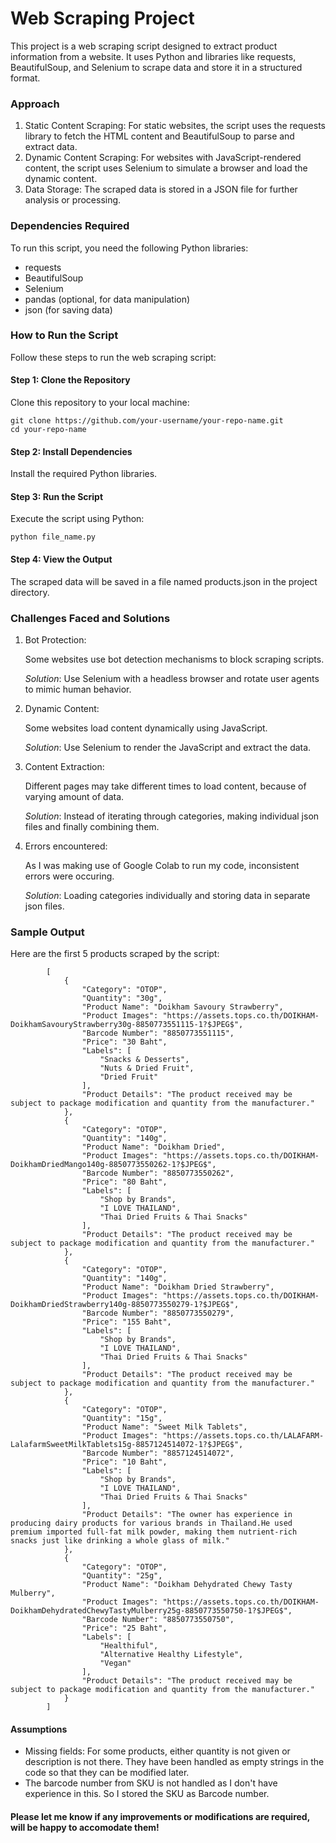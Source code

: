# Web Scraping Project

This project is a web scraping script designed to extract product information from a website. It uses Python and libraries like requests, BeautifulSoup, and Selenium to scrape data and store it in a structured format.

### Approach

1. Static Content Scraping: For static websites, the script uses the requests library to fetch the HTML content and BeautifulSoup to parse and extract data.
2. Dynamic Content Scraping: For websites with JavaScript-rendered content, the script uses Selenium to simulate a browser and load the dynamic content.
3. Data Storage: The scraped data is stored in a JSON file for further analysis or processing.

### Dependencies Required

To run this script, you need the following Python libraries:

- requests
- BeautifulSoup
- Selenium
- pandas (optional, for data manipulation)
- json (for saving data)

### How to Run the Script

Follow these steps to run the web scraping script:
#### Step 1: Clone the Repository

Clone this repository to your local machine:

    git clone https://github.com/your-username/your-repo-name.git
    cd your-repo-name

#### Step 2: Install Dependencies

Install the required Python libraries.

#### Step 3: Run the Script

Execute the script using Python:

    python file_name.py

#### Step 4: View the Output

The scraped data will be saved in a file named products.json in the project directory.

### Challenges Faced and Solutions

1. Bot Protection:

    Some websites use bot detection mechanisms to block scraping scripts.
  
    *Solution*: Use Selenium with a headless browser and rotate user agents to mimic human behavior.

2. Dynamic Content:

    Some websites load content dynamically using JavaScript.

    *Solution*: Use Selenium to render the JavaScript and extract the data.

3. Content Extraction:

   Different pages may take different times to load content, because of varying amount of data.

   *Solution*: Instead of iterating through categories, making individual json files and finally combining them.

4. Errors encountered:

   As I was making use of Google Colab to run my code, inconsistent errors were occuring.

   *Solution*: Loading categories individually and storing data in separate json files.

### Sample Output

Here are the first 5 products scraped by the script:

            [
                {
                    "Category": "OTOP",
                    "Quantity": "30g",
                    "Product Name": "Doikham Savoury Strawberry",
                    "Product Images": "https://assets.tops.co.th/DOIKHAM-DoikhamSavouryStrawberry30g-8850773551115-1?$JPEG$",
                    "Barcode Number": "8850773551115",
                    "Price": "30 Baht",
                    "Labels": [
                        "Snacks & Desserts",
                        "Nuts & Dried Fruit",
                        "Dried Fruit"
                    ],
                    "Product Details": "The product received may be subject to package modification and quantity from the manufacturer."
                },
                {
                    "Category": "OTOP",
                    "Quantity": "140g",
                    "Product Name": "Doikham Dried",
                    "Product Images": "https://assets.tops.co.th/DOIKHAM-DoikhamDriedMango140g-8850773550262-1?$JPEG$",
                    "Barcode Number": "8850773550262",
                    "Price": "80 Baht",
                    "Labels": [
                        "Shop by Brands",
                        "I LOVE THAILAND",
                        "Thai Dried Fruits & Thai Snacks"
                    ],
                    "Product Details": "The product received may be subject to package modification and quantity from the manufacturer."
                },
                {
                    "Category": "OTOP",
                    "Quantity": "140g",
                    "Product Name": "Doikham Dried Strawberry",
                    "Product Images": "https://assets.tops.co.th/DOIKHAM-DoikhamDriedStrawberry140g-8850773550279-1?$JPEG$",
                    "Barcode Number": "8850773550279",
                    "Price": "155 Baht",
                    "Labels": [
                        "Shop by Brands",
                        "I LOVE THAILAND",
                        "Thai Dried Fruits & Thai Snacks"
                    ],
                    "Product Details": "The product received may be subject to package modification and quantity from the manufacturer."
                },
                {
                    "Category": "OTOP",
                    "Quantity": "15g",
                    "Product Name": "Sweet Milk Tablets",
                    "Product Images": "https://assets.tops.co.th/LALAFARM-LalafarmSweetMilkTablets15g-8857124514072-1?$JPEG$",
                    "Barcode Number": "8857124514072",
                    "Price": "10 Baht",
                    "Labels": [
                        "Shop by Brands",
                        "I LOVE THAILAND",
                        "Thai Dried Fruits & Thai Snacks"
                    ],
                    "Product Details": "The owner has experience in producing dairy products for various brands in Thailand.He used premium imported full-fat milk powder, making them nutrient-rich snacks just like drinking a whole glass of milk."
                },
                {
                    "Category": "OTOP",
                    "Quantity": "25g",
                    "Product Name": "Doikham Dehydrated Chewy Tasty Mulberry",
                    "Product Images": "https://assets.tops.co.th/DOIKHAM-DoikhamDehydratedChewyTastyMulberry25g-8850773550750-1?$JPEG$",
                    "Barcode Number": "8850773550750",
                    "Price": "25 Baht",
                    "Labels": [
                        "Healthiful",
                        "Alternative Healthy Lifestyle",
                        "Vegan"
                    ],
                    "Product Details": "The product received may be subject to package modification and quantity from the manufacturer."
                }
            ]

 #### Assumptions

- Missing fields: For some products, either quantity is not given or description is not there. They have been handled as empty strings in the code so that they can be modified later.
- The barcode number from SKU is not handled as I don't have experience in this. So I stored the SKU as Barcode number.

#### Please let me know if any improvements or modifications are required, will be happy to accomodate them!
